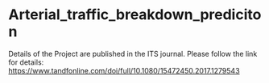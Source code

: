 # Arterial_traffic_breakdown_prediciton

Details of the Project are published in the ITS journal. Please follow the link for details:
https://www.tandfonline.com/doi/full/10.1080/15472450.2017.1279543
